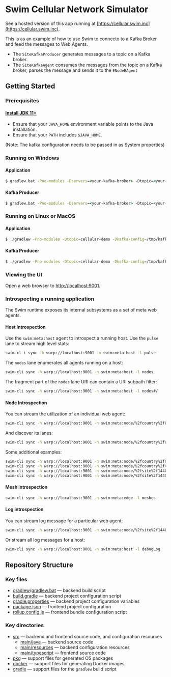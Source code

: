 # Swim Cellular Network Simulator

See a hosted version of this app running at [https://cellular.swim.inc](https://cellular.swim.inc).

This is as an example of how to use Swim to connecto to a Kafka Broker and feed the messages to Web Agents.
- The `SiteKafkaProducer` generates messages to a topic on a Kafka broker. 
- The `SiteKafkaAgent` consumes the messages from the topic on a Kafka broker, parses the message and sends it to the `ENodeBAgent`

## Getting Started

### Prerequisites

#### [Install JDK 11+](https://www.oracle.com/technetwork/java/javase/downloads/index.html)

- Ensure that your `JAVA_HOME` environment variable points to the Java installation.
- Ensure that your `PATH` includes `$JAVA_HOME`.

(Note: The kafka configuration needs to be passed in as System properties)
### Running on Windows

#### Application
```bat
$ gradlew.bat -Pno-modules -Dservers=<your-kafka-broker> -Dtopic=<your-topic> -DgroupId=<your-groupId> -DkeyClass=org.apache.kafka.common.serialization.IntegerDeserializer -DvalueClass=rg.apache.kafka.common.serialization.StringDeserializer run
```

#### Kafka Producer
```bat
$ gradlew.bat -Pno-modules -Dservers=<your-kafka-broker> -Dtopic=<your-topic> -DgroupId=<your-groupId> -DkeyClass=org.apache.kafka.common.serialization.IntegerDeserializer -DvalueClass=rg.apache.kafka.common.serialization.StringDeserializer runProducer
```

### Running on Linux or MacOS

#### Application
```bash
$ ./gradlew -Pno-modules -Dtopic=cellular-demo -Dkafka-config=/tmp/kafka-config.properties run
```

#### Kafka Producer
```bash
$ ./gradlew -Pno-modules -Dtopic=cellular-demo -Dkafka-config=/tmp/kafka-config.properties runProducer
```

### Viewing the UI

Open a web browser to [http://localhost:9001](http://localhost:9001).


### Introspecting a running application

The Swim runtime exposes its internal subsystems as a set of meta web agents.

#### Host Introspection

Use the `swim:meta:host` agent to introspect a running host.  Use the `pulse`
lane to stream high level stats:

```sh
swim-cl i sync -h warp://localhost:9001 -n swim:meta:host -l pulse
```

The `nodes` lane enumerates all agents running on a host:

```sh
swim-cli sync -h warp://localhost:9001 -n swim:meta:host -l nodes
```

The fragment part of the `nodes` lane URI can contain a URI subpath filter:

```sh
swim-cli sync -h warp://localhost:9001 -n swim:meta:host -l nodes#/
```

#### Node Introspection

You can stream the utilization of an individual web agent:

```sh
swim-cli sync -h warp://localhost:9001 -n swim:meta:node/%2fcountry%2fUS -l pulse
```

And discover its lanes:

```sh
swim-cli sync -h warp://localhost:9001 -n swim:meta:node/%2fcountry%2fUS -l lanes
```

Some additional examples:

```sh
swim-cli sync -h warp://localhost:9001 -n swim:meta:node/%2fcountry%2fUS%2fstate%2fCA -l pulse
swim-cli sync -h warp://localhost:9001 -n swim:meta:node/%2fcountry%2fUS%2fstate%2fCA -l lanes
swim-cli sync -h warp://localhost:9001 -n swim:meta:node/%2fsite%2f1440 -l pulse
swim-cli sync -h warp://localhost:9001 -n swim:meta:node/%2fsite%2f1440 -l lanes
```

#### Mesh introspection

```sh
swim-cli sync -h warp://localhost:9001 -n swim:meta:edge -l meshes
```

#### Log introspection

You can stream log message for a particular web agent:

```sh
swim-cli sync -h warp://localhost:9001 -n swim:meta:node/%2fsite%2f1440 -l debugLog
```

Or stream all log messages for a host:

```sh
swim-cli sync -h warp://localhost:9001 -n swim:meta:host -l debugLog
```

## Repository Structure

### Key files

- [gradlew](gradlew)/[gradlew.bat](gradlew.bat) — backend build script
- [build.gradle](build.gradle) — backend project configuration script
- [gradle.properties](gradle.properties) — backend project configuration variables
- [package.json](package.json) — frontend project configuration
- [rollup.config.js](rollup.config.js) — frontend bundle configuration script

### Key directories

- [src](src) — backend and frontend source code, and configuration resources
  - [main/java](src/main/java) — backend source code
  - [main/resources](src/main/resources) — backend configuration resources
  - [main/typescript](src/main/typescript) — frontend source code
- [pkg](pkg) — support files for generated OS packages
- [docker](docker) — support files for generating Docker images
- [gradle](gradle) — support files for the `gradlew` build script
